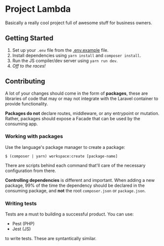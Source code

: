 # Project Lambda
Basically a really cool project full of awesome stuff for business
owners.

## Getting Started
1. Set up your `.env` file from the [.env.example](.env.example) file.
2. Install dependencies using `yarn install` and `composer install`.
3. Run the JS compiler/dev server using `yarn run dev`.
4. _Off to the races!_

## Contributing
A lot of your changes should come in the form of **packages**, these are
libraries of code that may or may not integrate with the Laravel container to
provide functionality.

**Packages do not** declare routes, middleware, or any entrypoint or mutation.
Rather, packages should expose a Facade that can be used by the consuming app.

### Working with packages
Use the language's package manager to create a package:
```shell
$ (composer | yarn) workspace:create [package-name]
```
There are scripts behind each command that'll care of the necessary
configuration from there.

**Controlling dependencies** is different and important. When adding
a new package, 99% of the time the dependency should be declared in the
consuming package, and **not** the root `composer.json` or `package.json`.

### Writing tests
Tests are a must to building a successful product. You can use:
- Pest (PHP)
- Jest (JS)

to write tests. These are syntantically similar.
